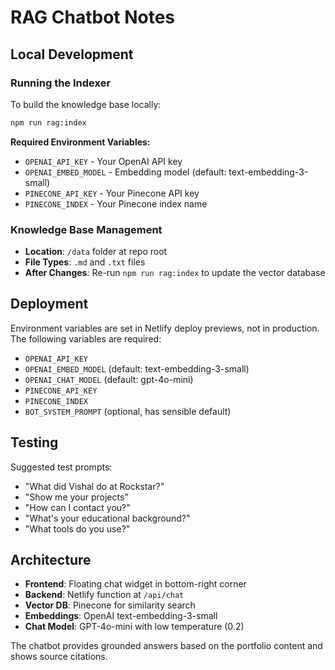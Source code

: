# RAG Chatbot Notes

## Local Development

### Running the Indexer

To build the knowledge base locally:

```bash
npm run rag:index
```

**Required Environment Variables:**
- `OPENAI_API_KEY` - Your OpenAI API key
- `OPENAI_EMBED_MODEL` - Embedding model (default: text-embedding-3-small)
- `PINECONE_API_KEY` - Your Pinecone API key
- `PINECONE_INDEX` - Your Pinecone index name

### Knowledge Base Management

- **Location**: `/data` folder at repo root
- **File Types**: `.md` and `.txt` files
- **After Changes**: Re-run `npm run rag:index` to update the vector database

## Deployment

Environment variables are set in Netlify deploy previews, not in production. The following variables are required:

- `OPENAI_API_KEY`
- `OPENAI_EMBED_MODEL` (default: text-embedding-3-small)
- `OPENAI_CHAT_MODEL` (default: gpt-4o-mini)
- `PINECONE_API_KEY`
- `PINECONE_INDEX`
- `BOT_SYSTEM_PROMPT` (optional, has sensible default)

## Testing

Suggested test prompts:
- "What did Vishal do at Rockstar?"
- "Show me your projects"
- "How can I contact you?"
- "What's your educational background?"
- "What tools do you use?"

## Architecture

- **Frontend**: Floating chat widget in bottom-right corner
- **Backend**: Netlify function at `/api/chat`
- **Vector DB**: Pinecone for similarity search
- **Embeddings**: OpenAI text-embedding-3-small
- **Chat Model**: GPT-4o-mini with low temperature (0.2)

The chatbot provides grounded answers based on the portfolio content and shows source citations.
